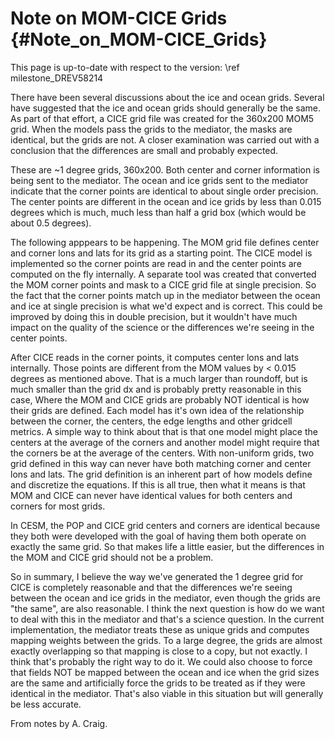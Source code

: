 Note on MOM-CICE Grids {#Note_on_MOM-CICE_Grids}
======================

This page is up-to-date with respect to the version: 
\ref milestone_DREV58214

There have been several discussions about the ice and ocean grids.
Several have suggested that the ice and ocean grids should generally
be the same.  As part of that effort, a CICE grid file was created for
the 360x200 MOM5 grid. When the models pass the grids to the mediator,
the masks are identical, but the grids are not.  A closer examination
was carried out with a conclusion that the differences are small and
probably expected.

These are ~1 degree grids, 360x200.  Both center and corner
information is being sent to the mediator.  The ocean and ice grids
sent to the mediator indicate that the corner points are identical to
about single order precision.  The center points are different in the
ocean and ice grids by less than 0.015 degrees which is much, much
less than half a grid box (which would be about 0.5 degrees).

The following apppears to be happening.  The MOM grid file defines
center and corner lons and lats for its grid as a starting point.  The
CICE model is implemented so the corner points are read in and the
center points are computed on the fly internally.  A separate tool was
created that converted the MOM corner points and mask to a CICE grid
file at single precision.  So the fact that the corner points match up
in the mediator between the ocean and ice at single precision is what
we'd expect and is correct.  This could be improved by doing this in
double precision, but it wouldn't have much impact on the quality of
the science or the differences we're seeing in the center points.

After CICE reads in the corner points, it computes center lons and
lats internally.  Those points are different from the MOM values by <
0.015 degrees as mentioned above.  That is a much larger than
roundoff, but is much smaller than the grid dx and is probably pretty
reasonable in this case, Where the MOM and CICE grids are probably NOT
identical is how their grids are defined.  Each model has it's own
idea of the relationship between the corner, the centers, the edge
lengths and other gridcell metrics.  A simple way to think about that
is that one model might place the centers at the average of the
corners and another model might require that the corners be at the
average of the centers.  With non-uniform grids, two grid defined in
this way can never have both matching corner and center lons and lats.
The grid definition is an inherent part of how models define and
discretize the equations.  If this is all true, then what it means is
that MOM and CICE can never have identical values for both centers and
corners for most grids.

In CESM, the POP and CICE grid centers and corners are identical
because they both were developed with the goal of having them both
operate on exactly the same grid.  So that makes life a little easier,
but the differences in the MOM and CICE grid should not be a problem.

So in summary, I believe the way we've generated the 1 degree grid for
CICE is completely reasonable and that the differences we're seeing
between the ocean and ice grids in the mediator, even though the grids
are "the same", are also reasonable.  I think the next question is how
do we want to deal with this in the mediator and that's a science
question. In the current implementation, the mediator treats these as
unique grids and computes mapping weights between the grids.  To a
large degree, the grids are almost exactly overlapping so that mapping
is close to a copy, but not exactly.  I think that's probably the
right way to do it.  We could also choose to force that fields NOT be
mapped between the ocean and ice when the grid sizes are the same and
artificially force the grids to be treated as if they were identical
in the mediator.  That's also viable in this situation but will
generally be less accurate.

From notes by A. Craig.